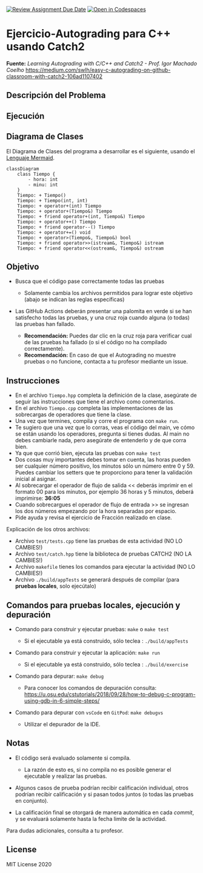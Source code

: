 [![Review Assignment Due Date](https://classroom.github.com/assets/deadline-readme-button-24ddc0f5d75046c5622901739e7c5dd533143b0c8e959d652212380cedb1ea36.svg)](https://classroom.github.com/a/u2KVffua)
[![Open in Codespaces](https://classroom.github.com/assets/launch-codespace-7f7980b617ed060a017424585567c406b6ee15c891e84e1186181d67ecf80aa0.svg)](https://classroom.github.com/open-in-codespaces?assignment_repo_id=11291700)
# Ejercicio-Autograding para C++ usando Catch2

**Fuente:** *Learning Autograding with C/C++ and Catch2 - Prof. Igor Machado Coelho* 
https://medium.com/swlh/easy-c-autograding-on-github-classroom-with-catch2-106ad1107402

## Descripción del Problema



## Ejecución



## Diagrama de Clases

El Diagrama de Clases del programa a desarrollar es el siguiente, usando el [Lenguaje Mermaid](https://mermaid.js.org/syntax/classDiagram.html).

```mermaid
classDiagram  
    class Tiempo {
        - hora: int
        - minu: int
    }
    Tiempo: + Tiempo()
    Tiempo: + Tiempo(int, int)
    Tiempo: + operator+(int) Tiempo
    Tiempo: + operator+(Tiempo&) Tiempo
    Tiempo: + friend operator+(int, Tiempo&) Tiempo
    Tiempo: + operator++() Tiempo
    Tiempo: + friend operator--() Tiempo
    Tiempo: + operator+=() void
    Tiempo: + operator>(Tiempo&, Tiempo&) bool
    Tiempo: + friend operator>>(istream&, Tiempo&) istream
    Tiempo: + friend operator<<(ostream&, Tiempo&) ostream 
```

## Objetivo

- Busca que el código pase correctamente todas las pruebas
   * Solamente cambia los archivos permitidos para lograr este objetivo (abajo se indican las reglas específicas)
   
- Las GitHub Actions deberán presentar una palomita en verde si se han satisfecho todas las pruebas, y una cruz roja cuando alguna (o todas) las pruebas han fallado.
   * **Recomendación:** Puedes dar clic en la cruz roja para verificar cual de las pruebas ha fallado (o si el código no ha compilado correctamente).
   * **Recomendación:** En caso de que el Autograding no muestre pruebas o no funcione, contacta a tu profesor mediante un issue.

## Instrucciones

- En el archivo `Tiempo.hpp` completa la definición de la clase, asegúrate de seguir las instrucciones que tiene el archivo como comentarios.
- En el archivo `Tiempo.cpp` completa las implementaciones de las sobrecargas de operadores que tiene la clase.
- Una vez que termines, compila y corre el programa con `make run`. 
- Te sugiero que una vez que lo corras, veas el código del main, ve cómo se están usando los operadores, pregunta si tienes dudas. Al main no debes cambiarle nada, pero asegúrate de entenderlo y de que corra bien.
- Ya que que corrió bien, ejecuta las pruebas con `make test`
- Dos cosas muy importantes debes tomar en cuenta, las horas pueden ser cualquier número positivo, los minutos sólo un número entre 0 y 59. Puedes cambiar los setters que te proporciono para tener la validación inicial al asignar.
- Al sobrecargar el operador de flujo de salida << deberás imprimir en el formato 00 para los minutos, por ejemplo 36 horas y 5 minutos, deberá imprimirse: **36:05**
- Cuando sobrecargues el operador de flujo de entrada >> se ingresan los dos números empezando por la hora separadas por espacio.
- Pide ayuda y revisa el ejercicio de Fracción realizado en clase.


Explicación de los otros archivos:

- Archivo `test/tests.cpp` tiene las pruebas de esta actividad (NO LO CAMBIES!)
- Archivo `test/catch.hpp` tiene la biblioteca de pruebas  CATCH2 (NO LA CAMBIES!)
- Archivo `makefile` tienes los comandos para ejecutar la actividad (NO LO CAMBIES!)
- Archivo  `./build/appTests` se generará después de compilar (para **pruebas locales**, solo ejecútalo)

## Comandos para pruebas locales, ejecución y depuración

- Comando para construir y ejecutar pruebas: `make` o `make test`
    * Si el ejecutable ya está construido, sólo teclea : `./build/appTests`

- Comando para construir y ejecutar la aplicación: `make run` 
    * Si el ejecutable ya está construido, sólo teclea : `./build/exercise`

- Comando para depurar: `make debug`
    * Para conocer los comandos de depuración consulta:
     https://u.osu.edu/cstutorials/2018/09/28/how-to-debug-c-program-using-gdb-in-6-simple-steps/
     
- Comando para depurar con `vsCode` en `GitPod`: `make debugvs` 
    * Utilizar el depurador de la IDE.     

## Notas

- El código será evaluado solamente si compila.
   * La razón de esto es, si no compila no es posible generar el ejecutable y realizar las pruebas.

- Algunos casos de prueba podrían recibir calificación individual, otros podrían recibir calificación y si pasan todos juntos (o todas las pruebas en conjunto).

- La calificación final se otorgará de manera automática en cada *commit*, y se evaluará solamente hasta la fecha limite de la actividad.

Para dudas adicionales, consulta a tu profesor.

## License

MIT License 2020
